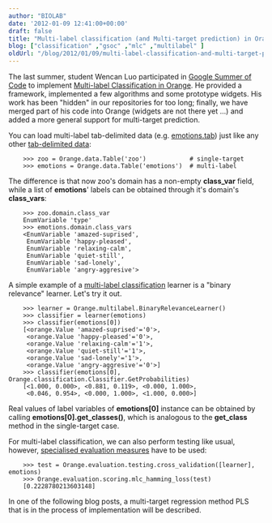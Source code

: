 ```yaml
---
author: "BIOLAB"
date: '2012-01-09 12:41:00+00:00'
draft: false
title: "Multi-label classification (and Multi-target prediction) in Orange"
blog: ["classification" ,"gsoc" ,"mlc" ,"multilabel" ]
oldUrl: "/blog/2012/01/09/multi-label-classification-and-multi-target-prediction-in-orange/"
---
```


The last summer, student Wencan Luo participated in [Google Summer of Code](https://code.google.com/soc/) to implement [Multi-label Classification in Orange](/blog/2011/09/02/gsoc-review-multi-label-classification-implementation/). He provided a framework, implemented a few algorithms and some prototype widgets. His work has been "hidden" in our repositories for too long; finally, we have merged part of his code into Orange (widgets are not there yet ...) and added a more general support for multi-target prediction.

You can load multi-label tab-delimited data (e.g. [emotions.tab](http://orange.biolab.si/trac/intertrac/export%3Atrunk/orange/doc/datasets/emotions.tab)) just like any other [tab-delimited data](/doc/reference/Orange.data.formats/#tab-delimited-format):

```
    >>> zoo = Orange.data.Table('zoo')            # single-target
    >>> emotions = Orange.data.Table('emotions')  # multi-label
```


The difference is that now zoo's domain has a non-empty **class_var** field, while a list of **emotions**' labels can be obtained through it's domain's **class_vars**:

```
    >>> zoo.domain.class_var
    EnumVariable 'type'
    >>> emotions.domain.class_vars
    <EnumVariable 'amazed-suprised',
     EnumVariable 'happy-pleased',
     EnumVariable 'relaxing-calm',
     EnumVariable 'quiet-still',
     EnumVariable 'sad-lonely',
     EnumVariable 'angry-aggresive'>
```

A simple example of a [multi-label classification](/doc/reference/Orange.multilabel/) learner is a "binary relevance" learner. Let's try it out.

```
    >>> learner = Orange.multilabel.BinaryRelevanceLearner()
    >>> classifier = learner(emotions)
    >>> classifier(emotions[0])
    [<orange.Value 'amazed-suprised'='0'>,
     <orange.Value 'happy-pleased'='0'>,
     <orange.Value 'relaxing-calm'='1'>,
     <orange.Value 'quiet-still'='1'>,
     <orange.Value 'sad-lonely'='1'>,
     <orange.Value 'angry-aggresive'='0'>]
    >>> classifier(emotions[0], Orange.classification.Classifier.GetProbabilities)
    [<1.000, 0.000>, <0.881, 0.119>, <0.000, 1.000>,
     <0.046, 0.954>, <0.000, 1.000>, <1.000, 0.000>]
```


Real values of label variables of **emotions[0]** instance can be obtained by calling **emotions[0].get_classes()**, which is analogous to the **get_class** method in the single-target case.

For multi-label classification, we can also perform testing like usual, however, [specialised evaluation measures](/doc/reference/Orange.evaluation.scoring/#scoring-for-multilabel-classification) have to be used:


```
    >>> test = Orange.evaluation.testing.cross_validation([learner], emotions)
    >>> Orange.evaluation.scoring.mlc_hamming_loss(test)
    [0.2228780213603148]
```


In one of the following blog posts, a multi-target regression method PLS that is in the process of implementation will be described.
